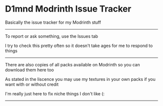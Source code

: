 # D1mnd Modrinth Issue Tracker
Basically the issue tracker for my Modrinth stuff

---
To report or ask something, use the Issues tab

I try to check this pretty often so it doesn't take ages for me to respond to things

---
There are also copies of all packs available on Modrinth so you can download them here too

As stated in the liscence you may use my textures in your own packs if you want with or without credit

I'm really just here to fix niche things I don't like (:

---

